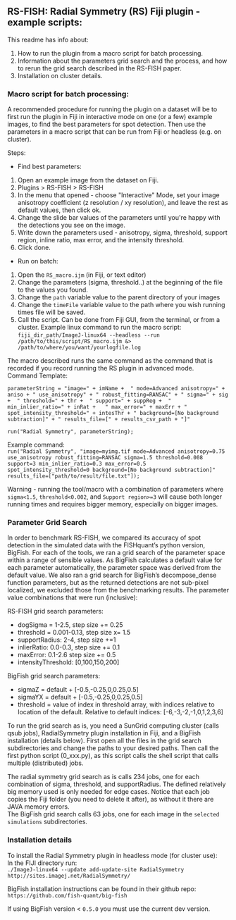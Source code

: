 ## RS-FISH: Radial Symmetry (RS) Fiji plugin - example scripts:

This readme has info about:  
1. How to run the plugin from a macro script for batch processing.
2. Information about the parameters grid search and the process, and how to rerun the grid search described in the RS-FISH paper. 
3. Installation on cluster details.

### Macro script for batch processing:

A recommended procedure for running the plugin on a dataset will be to first run the plugin in Fiji in interactive mode on one (or a few) example images, to find the best parameters for spot detection. Then use the parameters in a macro script that can be run from Fiji or headless (e.g. on cluster).  

Steps:  
* Find best parameters:
1. Open an example image from the dataset on Fiji.
2. Plugins > RS-FISH > RS-FISH
3. In the menu that opened - choose "Interactive" Mode, set your image anisotropy coefficient (z resolution / xy resolution), and leave the rest as default values, then click ok.
4. Change the slide bar values of the parameters until you're happy with the detections you see on the image.
5. Write down the parameters used - anisotropy, sigma, threshold, support region, inline ratio, max error, and the intensity threshold.
6. Click done.
* Run on batch:
1. Open the `RS_macro.ijm` (in Fiji, or text editor) 
2. Change the parameters (sigma, threshold..) at the beginning of the file to the values you found.
3. Change the `path` variable value to the parent directory of your images
4. Change the `timeFile` variable value to the path where you wish running times file will be saved.
5. Call the script. Can be done from Fiji GUI, from the terminal, or from a cluster. Example linux command to run the macro script:  
`fiji_dir_path/ImageJ-linux64 --headless --run /path/to/this/script/RS_macro.ijm &> /path/to/where/you/want/yourlogfile.log`  

The macro described runs the same command as the command that is recorded if you record running the RS plugin in advanced mode.  
Command Template:

`parameterString = "image=" + imName + 
	" mode=Advanced anisotropy=" + aniso + " use_anisotropy" +
	" robust_fitting=RANSAC" +
	" sigma=" + sig + 
	" threshold=" + thr + 
	" support=" + suppReg + 
	" min_inlier_ratio=" + inRat +  
	" max_error=" + maxErr +
	" spot_intensity_threshold=" + intesThr +
	" background=[No background subtraction]" +
	" results_file=[" + results_csv_path + "]"`
	
`run("Radial Symmetry", parameterString);`  
	
Example command:  
`run("Radial Symmetry", "image=myimg.tif mode=Advanced anisotropy=0.75 use_anisotropy robust_fitting=RANSAC sigma=1.5 threshold=0.008 support=3 min_inlier_ratio=0.3 max_error=0.5 spot_intensity_threshold=0 background=[No background subtraction]" results_file=["path/to/result/file.txt"]);`  

Warning - running the tool/macro with a combination of parameters where `sigma<1.5`, `threshold<0.002`, and `Support region>=3` will cause both longer running times and requires bigger memory, especially on bigger images.

### Parameter Grid Search

In order to benchmark RS-FISH, we compared its accuracy of spot detection in the simulated data with the FISHquant’s python version, BigFish. For each of the tools, we ran a grid search of the parameter space within a range of sensible values. As BigFish calculates a default value for each parameter automatically, the parameter space was derived from the default value. We also ran a grid search for BigFish’s decompose_dense function parameters, but as the returned detections are not sub-pixel localized, we excluded those from the benchmarking results. The parameter value combinations that were run (inclusive):

RS-FISH grid search parameters:
* dogSigma = 1-2.5, step size += 0.25
* threshold = 0.001-0.13, step size x= 1.5
* supportRadius: 2-4, step size +=1
* inlierRatio: 0.0-0.3, step size += 0.1
* maxError: 0.1-2.6 step size += 0.5
* intensityThreshold: [0,100,150,200]

BigFish grid search parameters:
* sigmaZ = default + [-0.5,-0.25,0,0.25,0.5]
* sigmaYX = default + [-0.5,-0.25,0,0.25,0.5]
* threshold = value of index in threshold array, with indices relative to location of the default. Relative to default indices: [-6,-3,-2,-1,0,1,2,3,6]

To run the grid search as is, you need a SunGrid computing cluster (calls qsub jobs), RadialSymmetry plugin installation in Fiji, and a BigFish installation (details below). First open all the files in the grid search subdirectories and change the paths to your desired paths. Then call the first python script (0_xxx.py), as this script calls the shell script that calls multiple (distributed) jobs.  

The radial symmetry grid search as is calls 234 jobs, one for each combination of sigma, threshold, and supportRadius. The defined relatively big memory used is only needed for edge cases. Notice that each job copies the Fiji folder (you need to delete it after), as without it there are JAVA memory errors.    
The BigFish grid search calls 63 jobs, one for each image in the `selected simulations` subdirectories.


### Installation details

To install the Radial Symmetry plugin in headless mode (for cluster use):  
In the FIJI directory run:  
`./ImageJ-linux64 --update add-update-site RadialSymmetry http://sites.imagej.net/RadialSymmetry/`  

BigFish installation instructions can be found in their github repo:  
`https://github.com/fish-quant/big-fish`

If using BigFish version < `0.5.0` you must use the current dev version.  






